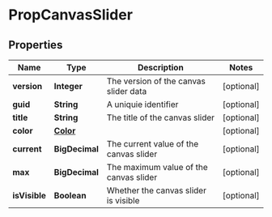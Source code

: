 

# PropCanvasSlider


## Properties

| Name | Type | Description | Notes |
|------------ | ------------- | ------------- | -------------|
|**version** | **Integer** | The version of the canvas slider data |  [optional] |
|**guid** | **String** | A uniquie identifier |  [optional] |
|**title** | **String** | The title of the canvas slider |  [optional] |
|**color** | [**Color**](Color.md) |  |  [optional] |
|**current** | **BigDecimal** | The current value of the canvas slider |  [optional] |
|**max** | **BigDecimal** | The maximum value of the canvas slider |  [optional] |
|**isVisible** | **Boolean** | Whether the canvas slider is visible |  [optional] |



